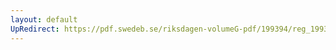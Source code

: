 ```yaml
---
layout: default
UpRedirect: https://pdf.swedeb.se/riksdagen-volumeG-pdf/199394/reg_199394/reg_199394_0347.pdf
---
```

